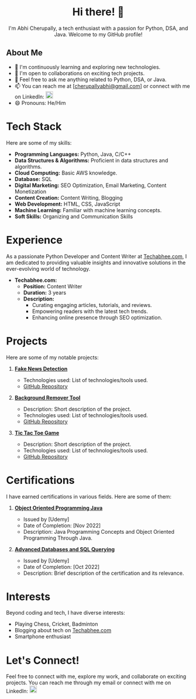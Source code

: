 <h1 align="center"><strong>Hi there! 👋</strong></h1>

<p align="center">
  I'm Abhi Cherupally, a tech enthusiast with a passion for Python, DSA, and Java. Welcome to my GitHub profile!
</p>

<h2><strong>About Me</strong></h2>

- 🌱 I'm continuously learning and exploring new technologies.
- 👯 I'm open to collaborations on exciting tech projects.
- 💬 Feel free to ask me anything related to Python, DSA, or Java.
- 📫 You can reach me at [cherupallyabhi@gmail.com] or connect with me on LinkedIn:
  <a href="https://www.linkedin.com/in/AbhiCherupally/" target="_blank">
    <img src="https://your-linkedin-logo-link-here" alt="LinkedIn" width="20px" height="20px"/>
  </a>
- 😄 Pronouns: He/Him

<h1><strong>Tech Stack</strong></h1>

Here are some of my skills:

- **Programming Languages:** Python, Java, C/C++
- **Data Structures & Algorithms:** Proficient in data structures and algorithms.
- **Cloud Computing:** Basic AWS knowledge.
- **Database:** SQL
- **Digital Marketing:** SEO Optimization, Email Marketing, Content Monetization
- **Content Creation:** Content Writing, Blogging
- **Web Development:** HTML, CSS, JavaScript
- **Machine Learning:** Familiar with machine learning concepts.
- **Soft Skills:** Organizing and Communication Skills

<h1><strong>Experience</strong></h1>

As a passionate Python Developer and Content Writer at [Techabhee.com](https://www.techabhee.com/), I am dedicated to providing valuable insights and innovative solutions in the ever-evolving world of technology.

- **Techabhee.com:** 
  - **Position:** Content Writer
  - **Duration:** 3 years
  - **Description:** 
    - Curating engaging articles, tutorials, and reviews.
    - Empowering readers with the latest tech trends.
    - Enhancing online presence through SEO optimization.
  
<h1><strong>Projects</strong></h1>

Here are some of my notable projects:

1. [**Fake News Detection**](https://fakenewsdetection.streamlit.app/)
   - Technologies used: List of technologies/tools used.
   - [GitHub Repository](https://github.com/Theagentvikram/FakeNewsDetection)

2. [**Background Remover Tool**](https://backgroundremover.streamlit.app/)
   - Description: Short description of the project.
   - Technologies used: List of technologies/tools used.
   - [GitHub Repository](https://github.com/Theagentvikram/BackgroundRemover)

3. [**Tic Tac Toe Game**](tictactoe.streamlit.app)
   - Description: Short description of the project.
   - Technologies used: List of technologies/tools used.
   - [GitHub Repository](https://github.com/Theagentvikram/TicTacToe)

<h1><strong>Certifications</strong></h1>

I have earned certifications in various fields. Here are some of them:

1. [**Object Oriented Programming Java**](https://udemy-certificate.s3.amazonaws.com/image/UC-f9d74719-04f6-4ca9-9f96-18d0471c0f07.jpg)
   - Issued by [Udemy]
   - Date of Completion: [Nov 2022]
   - Description: Java Programming Concepts and Object Oriented Programming Through Java.

2. [**Advanced Databases and SQL Querying**](https://udemy-certificate.s3.amazonaws.com/image/UC-14dcc422-75fc-416f-9ff8-f4efb74b5f0b.jpg)
   - Issued by [Udemy]
   - Date of Completion: [Oct 2022]
   - Description: Brief description of the certification and its relevance.

<h1><strong>Interests</strong></h1>

Beyond coding and tech, I have diverse interests:

- Playing Chess, Cricket, Badminton
- Blogging about tech on [Techabhee.com](https://www.techabhee.com/)
- Smartphone enthusiast

<h1><strong>Let's Connect!</strong></h1>

Feel free to connect with me, explore my work, and collaborate on exciting projects. You can reach me through my email or connect with me on LinkedIn:
<a href="https://www.linkedin.com/in/your-linkedin-profile/" target="_blank">
  <img src="https://your-linkedin-logo-link-here" alt="LinkedIn" width="20px" height="20px"/>
</a>

<!-- Customize this README template further to match your theme and style preferences. -->
